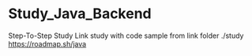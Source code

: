 # Study_Java_Backend
Step-To-Step Study
Link study with code sample from link folder ./study
https://roadmap.sh/java
